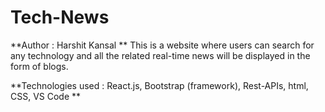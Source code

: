 # Tech-News

**Author : Harshit Kansal
**
This is a website where users can search for any technology and all the related real-time news will be displayed in the form of blogs.

**Technologies used : React.js, Bootstrap (framework), Rest-APIs, html, CSS, VS Code
**
